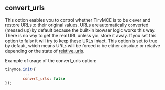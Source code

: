 ## convert_urls

This option enables you to control whether TinyMCE is to be clever and restore URLs to their original values. URLs are automatically converted (messed up) by default because the built-in browser logic works this way. There is no way to get the real URL unless you store it away. If you set this option to false it will try to keep these URLs intact. This option is set to true by default, which means URLs will be forced to be either absolute or relative depending on the state of [relative_urls](#relative_urls).

Example of usage of the convert_urls option:

```js
tinymce.init({
        ...
        convert_urls: false
});
```
